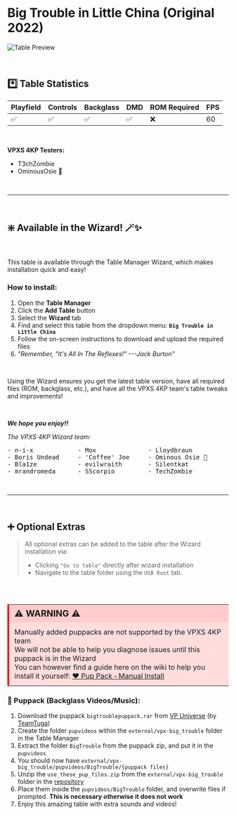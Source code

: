 ﻿# Big Trouble in Little China (Original 2022)

![Table Preview](../../images/vpx-big_trouble.jpg)

<br>

## *️⃣  Table Statistics

| Playfield | Controls | Backglass | DMD | ROM Required | FPS | 
|-----------|----------|-----------|-----|--------------|-----|
| :white_check_mark: | :white_check_mark: | :white_check_mark: | :white_check_mark: | :x: | 60 |

<br>

**VPXS 4KP Testers:**
  - T3chZombie
  - OminousOsie 🌸

<br>

---

<br>

## ❇️ Available in the Wizard! 🪄✨

<br>

This table is available through the Table Manager Wizard, which makes installation quick and easy!

### How to install:

1.  Open the **Table Manager**
2.  Click the **Add Table** button
3.  Select the **Wizard** tab
4.  Find and select this table from the dropdown menu: **`Big Trouble in Little China`**
5.  Follow the on-screen instructions to download and upload the required files
6. *"Remember, \"It's All In The Reflexes!\" ---Jack Burton"*

<br>

Using the Wizard ensures you get the latest table version, have all required files (ROM, backglass, etc.), and have all the VPXS 4KP team's table tweaks and improvements!

<br>

__*We hope you enjoy!!*__

*The VPXS 4KP Wizard team:*
<pre>
- n-i-x            - Mox              - Lloydbraun
- Boris Undead     - 'Coffee' Joe     - Ominous Osie 🌸
- Bla1ze           - evilwraith       - Silentkat        
- mrandromeda      - SScorpio         - TechZombie
</pre>

<br>

---

<br>

## ➕ Optional Extras

> All optional extras can be added to the table after the Wizard installation via: 
> -  Clicking `"Go to table"` directly after wizard installation
> -  Navigate to the table folder using the `USB Root` tab.

<br>
<br>

<table>
  <tr>
    <td style="background-color: #FFDDDD; padding: 0; border-left: 4px solid #FF0000;">
      <div style="padding: 8px 12px; background-color: #FFCCCB; font-weight: bold;font-size: 20px;">
        <strong>⚠️ WARNING ⚠️</strong>
      </div>
      <div style="padding: 12px 12px 12px 12px;">
        Manually added puppacks are not supported by the VPXS 4KP team<br>
		We will not be able to help you diagnose issues until this puppack is in the Wizard<br>
		You can however find a guide here on the wiki to help you install it yourself: <a href="https://github.com/LegendsUnchained/vpx-standalone-alp4k/wiki/%5B08%5D-%E2%9D%A4%EF%B8%8F-Pup-Pack-%E2%80%90-Manual-Install">❤️ Pup Pack ‐ Manual Install</a>
      </div>
    </td>
  </tr>
</table>


### 🎦 Puppack (Backglass Videos/Music):

1.  Download the puppack `bigtroublepuppack.rar` from [VP Universe](https://vpuniverse.com/files/file/11312-big-trouble-in-little-china/?do=download) (by [TeamTuga](https://vpuniverse.com/profile/31843-teamtuga/))
2.  Create the folder `pupvideos` within the `external/vpx-big_trouble` folder in the Table Manager
3.  Extract the folder `BigTrouble` from the puppack zip, and put it in the `pupvideos`
4.  You should now have `external/vpx-big_trouble/pupvideos/BigTrouble/{puppack files}`
5.  Unzip the `use_these_pup_files.zip` from the `external/vpx-big_trouble` folder in the [repository](https://github.com/LegendsUnchained/vpx-standalone-alp4k/tree/main/external/vpx-big_trouble)
6.  Place them inside the `pupvideos/BigTrouble` folder, and overwrite files if prompted.  **This is necessary otherwise it does not work**
7. Enjoy this amazing table with extra sounds and videos! 


<br>
<br>
<br>
<br>
<br>

